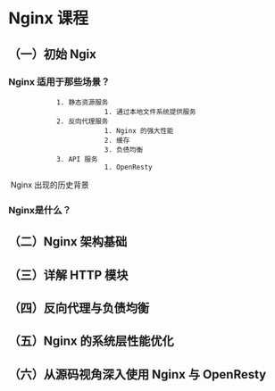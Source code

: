 # Nginx 课程

## （一）初始 Ngix

### 		Nginx 适用于那些场景？

   				1. 静态资源服务
             				1. 通过本地文件系统提供服务
   				2. 反向代理服务
             				1. Nginx 的强大性能
             				2. 缓存
             				3. 负债均衡
   				3. API 服务
             				1. OpenResty

​			Nginx 出现的历史背景

### 		Nginx是什么？

## （二）Nginx 架构基础

## （三）详解 HTTP 模块

## （四）反向代理与负债均衡

## （五）Nginx 的系统层性能优化

## （六）从源码视角深入使用 Nginx 与 OpenResty